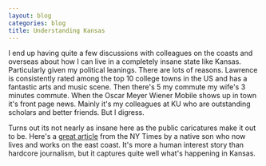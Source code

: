 ```yaml
---
layout: blog
categories: blog
title: Understanding Kansas
---
```


I end up having quite a few discussions with colleagues on the coasts and overseas about how I can live in a completely insane state like Kansas. Particularly given my political leanings.  There are lots of reasons. Lawrence is consistently rated among the top 10 college towns in the US and has a fantastic arts and music scene. Then there's 5 my commute my wife's 3 minutes commute. When the Oscar Meyer Wiener Mobile shows up in town it's front page news. Mainly it's my colleagues at KU who are outstanding scholars and better friends. But I digress.

Turns out its not nearly as insane here as the public caricatures make it out to be. Here's a [great article](http://www.nytimes.com/2015/08/09/magazine/the-kansas-experiment.html) from the NY Times by a native son who now lives and works on the east coast. It's more a human interest story than hardcore journalism, but it captures quite well what's happening in Kansas.

